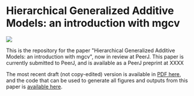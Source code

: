 # Hierarchical Generalized Additive Models: an introduction with mgcv

[![](https://zenodo.org//badge/DOI/10.5281/zenodo.1098244.svg)](https://dx.doi.org/10.5281/zenodo.1098244)

This is the repository for the paper "Hierarchical Generalized Additive Models: an introduction with mgcv", now in review at PeerJ. This paper is currently submitted to PeerJ, and is available as a PeerJ preprint at XXXX

The most recent draft (not copy-edited) version is available in [PDF here](https://github.com/noamross/mixed-effect-gams/blob/master/compiled_paper/full_document.pdf), and the code that can be used to generate all figures and outputs from this paper is [available here](https://raw.githubusercontent.com/noamross/mixed-effect-gams/master/compiled_paper/supplemental_code.R). 
